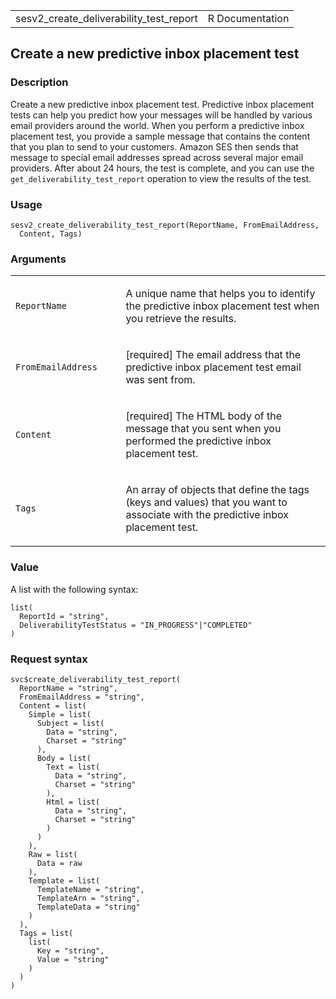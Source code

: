 <table style="width: 100%;">
<tbody>
<tr class="odd">
<td>sesv2_create_deliverability_test_report</td>
<td style="text-align: right;">R Documentation</td>
</tr>
</tbody>
</table>

## Create a new predictive inbox placement test

### Description

Create a new predictive inbox placement test. Predictive inbox placement
tests can help you predict how your messages will be handled by various
email providers around the world. When you perform a predictive inbox
placement test, you provide a sample message that contains the content
that you plan to send to your customers. Amazon SES then sends that
message to special email addresses spread across several major email
providers. After about 24 hours, the test is complete, and you can use
the `get_deliverability_test_report` operation to view the results of
the test.

### Usage

    sesv2_create_deliverability_test_report(ReportName, FromEmailAddress,
      Content, Tags)

### Arguments

<table>
<colgroup>
<col style="width: 35%" />
<col style="width: 65%" />
</colgroup>
<tbody>
<tr class="odd">
<td><code
id="sesv2_create_deliverability_test_report_:_ReportName">ReportName</code></td>
<td><p>A unique name that helps you to identify the predictive inbox
placement test when you retrieve the results.</p></td>
</tr>
<tr class="even">
<td><code
id="sesv2_create_deliverability_test_report_:_FromEmailAddress">FromEmailAddress</code></td>
<td><p>[required] The email address that the predictive inbox placement
test email was sent from.</p></td>
</tr>
<tr class="odd">
<td><code
id="sesv2_create_deliverability_test_report_:_Content">Content</code></td>
<td><p>[required] The HTML body of the message that you sent when you
performed the predictive inbox placement test.</p></td>
</tr>
<tr class="even">
<td><code
id="sesv2_create_deliverability_test_report_:_Tags">Tags</code></td>
<td><p>An array of objects that define the tags (keys and values) that
you want to associate with the predictive inbox placement test.</p></td>
</tr>
</tbody>
</table>

### Value

A list with the following syntax:

    list(
      ReportId = "string",
      DeliverabilityTestStatus = "IN_PROGRESS"|"COMPLETED"
    )

### Request syntax

    svc$create_deliverability_test_report(
      ReportName = "string",
      FromEmailAddress = "string",
      Content = list(
        Simple = list(
          Subject = list(
            Data = "string",
            Charset = "string"
          ),
          Body = list(
            Text = list(
              Data = "string",
              Charset = "string"
            ),
            Html = list(
              Data = "string",
              Charset = "string"
            )
          )
        ),
        Raw = list(
          Data = raw
        ),
        Template = list(
          TemplateName = "string",
          TemplateArn = "string",
          TemplateData = "string"
        )
      ),
      Tags = list(
        list(
          Key = "string",
          Value = "string"
        )
      )
    )
